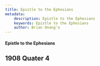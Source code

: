 ```yaml
---
title: Epistle to the Ephesians
metadata:
    description: Epistle to the Ephesians
    keywords: Epistle to the Ephesians
    author: Brian Onang'o
---
```


#### Epistle to the Ephesians

## 1908 Quater 4
